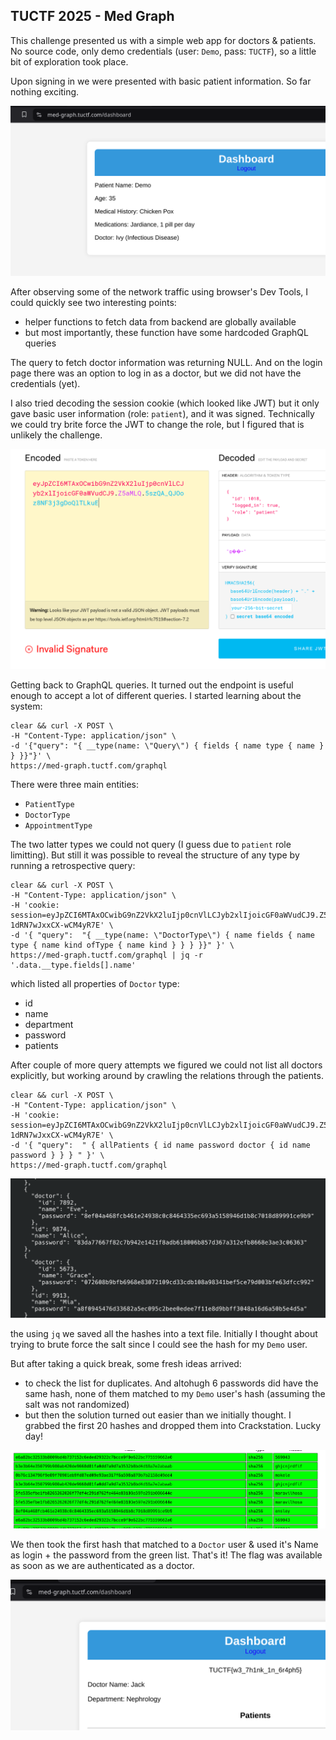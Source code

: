## TUCTF 2025 - Med Graph

This challenge presented us with a simple web app for doctors & patients. No source code, only demo credentials (user: `Demo`, pass: `TUCTF`), so a little bit of exploration took place.

Upon signing in we were presented with basic patient information. So far nothing exciting.

![](../uploads/048df847-9038-4667-a374-87b912fe54b9.png)

After observing some of the network traffic using browser's Dev Tools, I could quickly see two interesting points:
* helper functions to fetch data from backend are globally available
* but most importantly, these function have some hardcoded GraphQL queries

The query to fetch doctor information was returning NULL. And on the login page there was an option to log in as a doctor, but we did not have the credentials (yet).

I also tried decoding the session cookie (which looked like JWT) but it only gave basic user information (role: `patient`), and it was signed. Technically we could try brite force the JWT to change the role, but I figured that is unlikely the challenge. 

![](../uploads/4ff34936-3d63-4891-8741-e5d6a15184b7.png)

Getting back to GraphQL queries. It turned out the endpoint is useful enough to accept a lot of different queries. I started learning about the system:

```bash=
clear && curl -X POST \
-H "Content-Type: application/json" \
-d '{"query": "{ __type(name: \"Query\") { fields { name type { name } } }}"}' \
https://med-graph.tuctf.com/graphql
```

There were three main entities:
* `PatientType`
* `DoctorType`
* `AppointmentType`

The two latter types we could not query (I guess due to `patient` role limitting). But still it was possible to reveal the structure of any type by running a retrospective query:

```bash=
clear && curl -X POST \
-H "Content-Type: application/json" \
-H 'cookie: session=eyJpZCI6MTAxOCwibG9nZ2VkX2luIjp0cnVlLCJyb2xlIjoicGF0aWVudCJ9.Z5Tmng.CImBl1-1dRN7wJxxCX-wCM4yR7E' \
-d '{ "query":  "{ __type(name: \"DoctorType\") { name fields { name type { name kind ofType { name kind } } } }}" }' \
https://med-graph.tuctf.com/graphql | jq -r '.data.__type.fields[].name' 
```

which listed all properties of `Doctor` type:
* id
* name
* department
* password
* patients

After couple of more query attempts we figured we could not list all doctors explicitly, but working around by crawling the relations through the patients.

```bash=
clear && curl -X POST \
-H "Content-Type: application/json" \
-H 'cookie: session=eyJpZCI6MTAxOCwibG9nZ2VkX2luIjp0cnVlLCJyb2xlIjoicGF0aWVudCJ9.Z5Tmng.CImBl1-1dRN7wJxxCX-wCM4yR7E' \
-d '{ "query":  " { allPatients { id name password doctor { id name password } } } " }' \
https://med-graph.tuctf.com/graphql
```

![](../uploads/d161daf1-e17d-4357-b0d9-021473ec169d.png)

the using `jq` we saved all the hashes into a text file. Initially I thought about trying to brute force the salt since I could see the hash for my `Demo` user. 

But after taking a quick break, some fresh ideas arrived:
* to check the list for duplicates. And altohugh 6 passwords did have the same hash, none of them matched to my `Demo` user's hash (assuming the salt was not randomized)
*  but then the solution turned out easier than we initially thought. I grabbed the first 20 hashes and dropped them into Crackstation. Lucky day!

![](../uploads/227c78b2-319d-470f-b7b2-6087b5b72ff6.png)

We then took the first hash that matched to a `Doctor` user & used it's Name as login + the password from the green list. That's it! The flag was available as soon as we are authenticated as a doctor.

![](../uploads/efc588ab-2157-48e0-96a7-facc4b2df2aa.png)

